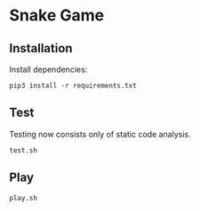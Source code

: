 # Snake Game

## Installation

Install dependencies:

```
pip3 install -r requirements.txt
```

## Test

Testing now consists only of static code analysis.

```
test.sh
```

## Play

```
play.sh
```
